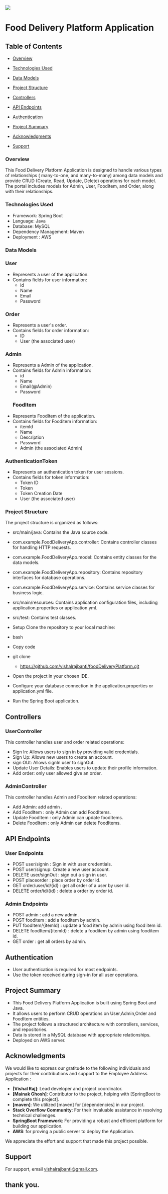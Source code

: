 ![](https://github.com/vishalrajbanti/foodDeliveryPlatform/blob/main/food-delivery.jpg)

# Food Delivery Platform Application

## Table of Contents

- [Overview](#overview)
- [Technologies Used](#Technologies-Used)
- [Data Models](#Data-Models)
- [Project Structure](#Project-Structure)
- [Controllers](#Controllers)
- [API Endpoints](#API-Endpoints)
- [Authentication](#Authentication)
- [Project Summary](#Project-Summary)

- [Acknowledgments](#Acknowledgments)
- [Support ](#Support)



### Overview
This Food Delivery Platform Application  is designed to handle various types of relationships ( many-to-one, and many-to-many) among data models and provide CRUD (Create, Read, Update, Delete) operations for each model. The portal includes models for Admin, User, FoodItem,  and Order, along with their relationships.

### Technologies Used
- Framework: Spring Boot
- Language: Java
- Database: MySQL
- Dependency Management: Maven
- Deployment : AWS
### Data Models
### User
- Represents a user of the application.
- Contains fields for user information:
    - id
    - Name
    - Email
    - Password
### Order
- Represents a user's order.
- Contains fields for order information:
    -  ID
    -  User (the associated user)
### Admin
- Represents a Admin of the application.
- Contains fields for Admin information:
    - id
    - Name
    - Email(@Admin)
    - Password
  ### FoodItem
- Represents FoodItem of the application.
- Contains fields for Fooditem information:
    - itemId
    - Name
    - Description
    - Password
    - Admin (the associated Admin)
### AuthenticationToken
- Represents an authentication token for user sessions.
- Contains fields for token information:
    - Token ID
    - Token
    - Token Creation Date
    - User (the associated user)

### Project Structure
The project structure is organized as follows:

- src/main/java: Contains the Java source code.
- com.example.FoodDeliveryApp.controller: Contains controller classes for handling HTTP requests.
- com.example.FoodDeliveryApp.model: Contains entity classes for the data models.
- com.example.FoodDeliveryApp.repository: Contains repository interfaces for database operations.
- com.example.FoodDeliveryApp.service: Contains service classes for business logic.
- src/main/resources: Contains application configuration files, including application.properties or application.yml.
- src/test: Contains test classes.
- Setup
  Clone the repository to your local machine:

- bash
- Copy code
- git clone
    - https://github.com/vishalrajbanti/foodDeliveryPlatform.git
- Open the project in your chosen IDE.

- Configure your database connection in the application.properties or application.yml file.

- Run the Spring Boot application.

## Controllers
### UserController
This controller handles user and order related operations:

- Sign In: Allows users to sign in by providing valid credentials.
- Sign Up: Allows new users to create an account.
- sign OUt: Allows signIn user to signOut.
- Update User Details: Enables users to update their profile information.
- Add order: only user allowed give an order.
### AdminController
This controller handles Admin and FoodItem related operations:

- Add Admin: add admin .
- Add FoodItem : only Admin can add FoodItems.
- Update FoodItem : only Admin can update foodItems.
- Delete FoodItem : only Admin can delete FoodItems.
## API Endpoints
### User Endpoints
- POST   user/signin : Sign in with user credentials.
- POST   user/signup: Create a new user account.
- DELETE user/signOut : sign out a sign in user.
- POST   placeorder : place order by order id.
- GET    order/user/id/{id} : get all order of a user by user id.
- DELETE order/id/{id} : delete a order by order id.

### Admin Endpoints
- POST admin : add a new admin.
- POST fooditem : add a fooditem by admin.
- PUT  foodItem/{itemId} : update a food item by admin using food item id.
- DELETE foodItem/{itemId} : delete a fooditem by admin using fooditem id.
- GET order : get all orders by admin.
## Authentication
- User authentication is required for most endpoints.
- Use the token received during sign-in for all user operations.



## Project Summary
- This Food Delivery Platform Application is built using Spring Boot and Java.
- It allows users to perform CRUD operations on User,Admin,Order and FoodItem entities.
- The project follows a structured architecture with controllers, services, and repositories.
- Data is stored in a MySQL database with appropriate relationships.
- Deployed on AWS server.

## Acknowledgments

We would like to express our gratitude to the following individuals and projects for their contributions and support to the Employee Address Application :

- **[Vishal Raj]**: Lead developer and project coordinator.
- **[Mainak Ghosh]**: Contributor to the project, helping with [SpringBoot to complete this project].
- **[maven]**: We utilized [maven] for [dependencies] in our project.
- **Stack Overflow Community**: For their invaluable assistance in resolving technical challenges.
- **SpringBoot Framework**: For providing a robust and efficient platform for building our application.
- **AWS**: for proving a public server to deploy the Application.

We appreciate the  effort and support that made this project possible.



## Support

For support, email vishalrajbanti@gmail.com.

## thank you.





